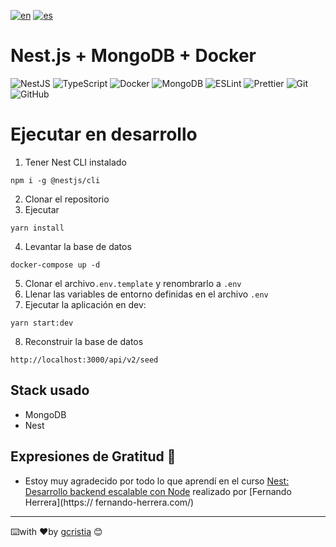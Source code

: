 [![en](https://img.shields.io/badge/lang-en-red.svg)](https://github.com/gcristia/nestjs-mongodb-docker/blob/main/README.md)
[![es](https://img.shields.io/badge/lang-es-yellow.svg)](https://github.com/gcristia/nestjs-mongodb-docker/blob/main/README.es.md)

# Nest.js + MongoDB + Docker

![NestJS](https://img.shields.io/badge/nestjs-%23E0234E.svg?style=for-the-badge&logo=nestjs&logoColor=white)
![TypeScript](https://img.shields.io/badge/typescript-%23007ACC.svg?style=for-the-badge&logo=typescript&logoColor=white)
![Docker](https://img.shields.io/badge/docker-%230db7ed.svg?style=for-the-badge&logo=docker&logoColor=white)
![MongoDB](https://img.shields.io/badge/MongoDB-%234ea94b.svg?style=for-the-badge&logo=mongodb&logoColor=white)
![ESLint](https://img.shields.io/badge/eslint-3A33D1?style=for-the-badge&logo=eslint&logoColor=white)
![Prettier](https://img.shields.io/badge/prettier-1A2C34?style=for-the-badge&logo=prettier&logoColor=F7BA3E)
![Git](https://img.shields.io/badge/git-%23F05033.svg?style=for-the-badge&logo=git&logoColor=white)
![GitHub](https://img.shields.io/badge/github-%23121011.svg?style=for-the-badge&logo=github&logoColor=white)
# Ejecutar en desarrollo

1. Tener Nest CLI instalado

```
npm i -g @nestjs/cli
```
2. Clonar el repositorio
3. Ejecutar

```
yarn install
```

4. Levantar la base de datos

```
docker-compose up -d
```

5. Clonar el archivo```.env.template``` y renombrarlo a ```.env```
6. Llenar las variables de entorno definidas en el archivo ```.env```
7. Ejecutar la aplicación en dev:

```
yarn start:dev
```

8. Reconstruir la base de datos

``` 
http://localhost:3000/api/v2/seed
```

## Stack usado

* MongoDB
* Nest

## Expresiones de Gratitud 🎁
* Estoy muy agradecido por todo lo que aprendí en el curso [Nest: Desarrollo backend escalable con Node](https://www.udemy.com/course/nest-framework/) realizado por [Fernando Herrera](https:// fernando-herrera.com/)
---
⌨️with ❤️by [gcristia](https://github.com/gcristia) 😊 